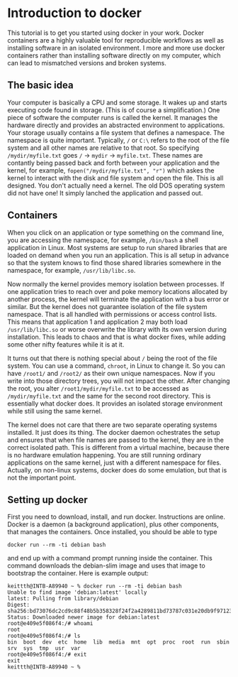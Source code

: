 # Introduction to docker

This tutorial is to get you started using docker in your work. Docker containers are a highly valuable tool for reproducible workflows as well as installing software in an isolated environment. I more and more use docker containers rather than installing software directly on my computer, which can lead to mismatched versions and broken systems.

## The basic idea

Your computer is basically a CPU and some storage. It wakes up and starts executing code found in storage. (This is of course a simplification.) One piece of software the computer runs is called the kernel. It manages the hardware directly and provides an abstracted environment to applications. Your storage usually contains a file system that defines a namespace. The namespace is quite important. Typically, `/` or `C:\` refers to the root of the file system and all other names are relative to that root. So specifying `/mydir/myfile.txt` goes `/` -> `mydir` -> `myfile.txt`. These names are contantly being passed back and forth between your application and the kernel, for example, `fopen("/mydir/myfile.txt", "r")` which askes the kernel to interact with the disk and file system and open the file. This is all designed. You don't actually need a kernel. The old DOS operating system did not have one! It simply lanched the application and passed out.

## Containers

When you click on an application or type something on the command line, you are accessing the namespace, for example, `/bin/bash` a shell application in Linux. Most systems are setup to run shared libraries that are loaded on demand when you run an application. This is all setup in advance so that the system knows to find those shared libraries somewhere in the namespace, for example, `/usr/lib/libc.so`.

Now normally the kernel provides memory isolation between processes. If one application tries to reach over and poke memory locations allocated by another process, the kernel will terminate the application with a bus error or similar. But the kernel does not guarantee isolation of the file system namespace. That is all handled with permissions or access control lists. This means that application 1 and application 2 may both load `/usr/lib/libc.so` or worse overwrite the library with its own version during installation. This leads to chaos and that is what docker fixes, while adding some other nifty features while it is at it.

It turns out that there is nothing special about `/` being the root of the file system. You can use a command, `chroot`, in Linux to change it. So you can have `/root1/` and `/root2/` as their own unique namespaces. Now if you write into those directory trees, you will not impact the other. After changing the root, you alter `/root1/mydir/myfile.txt` to be accessed as `/mydir/myfile.txt` and the same for the second root directory. This is essentially what docker does. It provides an isolated storage environment while still using the same kernel.

The kernel does not care that there are two separate operating systems installed. It just does its thing. The docker daemon ochestrates the setup and ensures that when file names are passed to the kernel, they are in the correct isolated path. This is different from a virtual machine, because there is no hardware emulation happening. You are still running ordinary applications on the same kernel, just with a different namespace for files. Actually, on non-linux systems, docker does do some emulation, but that is not the important point.

## Setting up docker

First you need to download, install, and run docker. Instructions are online. Docker is a daemon (a background application), plus other components, that manages the containers. Once installed, you should be able to type
```
docker run --rm -ti debian bash
```
and end up with a command prompt running inside the container. This command downloads the debian-slim image and uses that image to bootstrap the container. Here is example output:
```
keittth@INTB-A89940 ~ % docker run --rm -ti debian bash     
Unable to find image 'debian:latest' locally
latest: Pulling from library/debian
Digest: sha256:bd73076dc2cd9c88f48b5b358328f24f2a4289811bd73787c031e20db9f97123
Status: Downloaded newer image for debian:latest
root@e409e5f086f4:/# whoami
root
root@e409e5f086f4:/# ls 
bin  boot  dev	etc  home  lib	media  mnt  opt  proc  root  run  sbin	srv  sys  tmp  usr  var
root@e409e5f086f4:/# exit
exit
keittth@INTB-A89940 ~ % 
```

